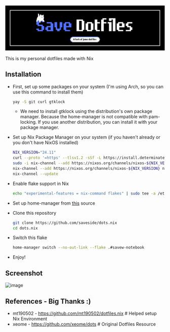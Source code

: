 ![sway](https://raw.githubusercontent.com/saveside/dots/refs/heads/main/assets/Banner.png)

This is my personal dotfiles made with Nix

## Installation

- First, set up some packages on your system (I'm using Arch, so you can use this command to install them)

    ```sh
    yay -S git curl gtklock
    ```

  - We need to install gtklock using the distribution's own package manager. Because the home-manager is not compatible with pam-locking. If you use another distribution, you can install it with your package manager.

- Set up Nix Package Manager on your system (if you haven't already or you don't have NixOS installed)

    ```sh
    NIX_VERSION="24.11"
    curl --proto '=https' --tlsv1.2 -sSf -L https://install.determinate.systems/nix | sh -s -- install
    sudo -i nix-channel --add https://nixos.org/channels/nixos-${NIX_VERSION} nixpkgs
    nix-channel --add https://nixos.org/channels/nixos-${NIX_VERSION} nixpkgs
    nix-channel --update
    ```

- Enable flake support in Nix

    ```sh
    echo "experimental-features = nix-command flakes" | sudo tee -a /etc/nix/nix.conf
    ```

- Set up home-manager from [this](https://nix-community.github.io/home-manager/index.xhtml#ch-installation) source

- Clone this repository

    ```sh
    git clone https://github.com/saveside/dots.nix
    cd dots.nix
    ```

- Switch this flake

    ```sh
    home-manager switch --no-out-link --flake .#savew-notebook
    ```

- Enjoy!

## Screenshot

![image](https://github.com/user-attachments/assets/f0db8ac3-9158-4e94-b108-922d96989d1a)

## References - Big Thanks :)

- mt190502 - <https://github.com/mt190502/dotfiles.nix> # Helped setup Nix Environment
- xeome - <https://github.com/xeome/dots> # Original Dotfiles Resource
